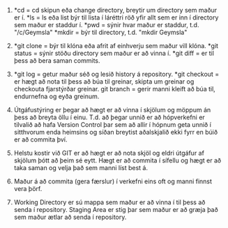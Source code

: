 1. *cd = cd skipun eða change directory, breytir um directory sem maður er í.
   *ls = ls eða list býr til lista í láréttri röð yfir allt sem er inn í 
   directory sem maður er staddur í.
   *pwd = sýnir hvar maður er staddur, t.d. "/c/Geymsla"
   *mkdir = býr til directory, t.d. "mkdir Geymsla"

2. *git clone = býr til klóna eða afrit af einhverju sem maður vill klóna.
   *git status = sýnir stöðu directory sem maður er að vinna í.
   *git diff = er til þess að bera saman commits.

3. *git log = getur maður séð og lesið history á repository.
   *git checkout = er hægt að nota til þess að búa til greinar, skipta um
   greinar og checkouta fjarstýrðar greinar.
   git branch = gerir manni kleift að búa til, endurnefna og eyða greinum.

4. Útgáfustýring er þegar að hægt er að vinna í skjölum og möppum án þess að
   breyta öllu í einu. T.d. að þegar unnið er að hópverkefni er tilvalið að 
   hafa Version Control þar sem að allir í hópnum geta unnið í sitthvorum 
   enda heimsins og síðan breytist aðalskjalið ekki fyrr en búið er að 
   commita því.

5. Helstu kostir við GIT er að hægt er að nota skjöl og eldri útgáfur af 
   skjölum þótt að þeim sé eytt. Hægt er að commita í sífellu og hægt er að 
   taka saman og velja það sem manni líst best á.

6. Maður á að commita (gera færslur) í verkefni eins oft og manni finnst 
   vera þörf.

7. Working Directory er sú mappa sem maður er að vinna í til þess að senda í
   repository.
   Staging Area er stig þar sem maður er að græja það sem maður ætlar að
   senda í repository.

